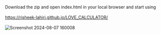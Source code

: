 Download the zip and open index.html in your local browser and start using </br> </br>
https://risheek-lahiri.github.io/LOVE_CALCULATOR/ </br> </br>
![Screenshot 2024-08-07 160008](https://github.com/user-attachments/assets/1dc70c50-189c-45c2-8608-e610e81ce46d) </br>
